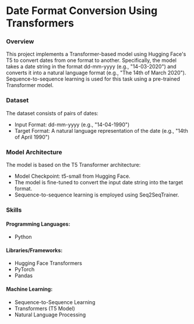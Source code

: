 # Date Format Conversion Using Transformers

### Overview
This project implements a Transformer-based model using Hugging Face's T5 to convert dates from one format to another. Specifically, the model takes a date string in the format dd-mm-yyyy (e.g., "14-03-2020") and converts it into a natural language format (e.g., "The 14th of March 2020"). Sequence-to-sequence learning is used for this task using a pre-trained Transformer model.

### Dataset
The dataset consists of pairs of dates:
- Input Format: dd-mm-yyyy (e.g., "14-04-1990")
- Target Format: A natural language representation of the date (e.g., "14th of April 1990")

### Model Architecture
The model is based on the T5 Transformer architecture:
- Model Checkpoint: t5-small from Hugging Face.
- The model is fine-tuned to convert the input date string into the target format.
- Sequence-to-sequence learning is employed using Seq2SeqTrainer.

### Skills
#### Programming Languages:
  - Python
  
#### Libraries/Frameworks:
  - Hugging Face Transformers
  - PyTorch
  - Pandas
  
#### Machine Learning:
  - Sequence-to-Sequence Learning
  - Transformers (T5 Model)
  - Natural Language Processing

